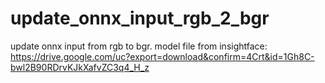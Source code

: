 # update_onnx_input_rgb_2_bgr
update onnx input from rgb to bgr.
model file from insightface: https://drive.google.com/uc?export=download&confirm=4Crt&id=1Gh8C-bwl2B90RDrvKJkXafvZC3q4_H_z
